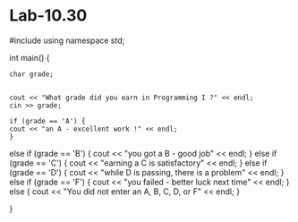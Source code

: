 # Lab-10.30
#include <iostream>
using namespace std;

int main() {

	char grade;
  

	cout << "What grade did you earn in Programming I ?" << endl;
	cin >> grade;

    if (grade == 'A') {
    cout << "an A - excellent work !" << endl;
    }
   else if (grade == 'B') {
    cout << "you got a B - good job" << endl;
   }
   else if (grade == 'C') {
     cout << "earning a C is satisfactory" << endl;
   }
   else if (grade == 'D') {
     cout << "while  D is passing, there is a problem" << endl;
   }
   else if (grade == 'F') {
     cout << "you failed - better luck next time" << endl;
   }
   else {
     cout << "You did not enter an A, B, C, D, or F" << endl;
   }
	

}
